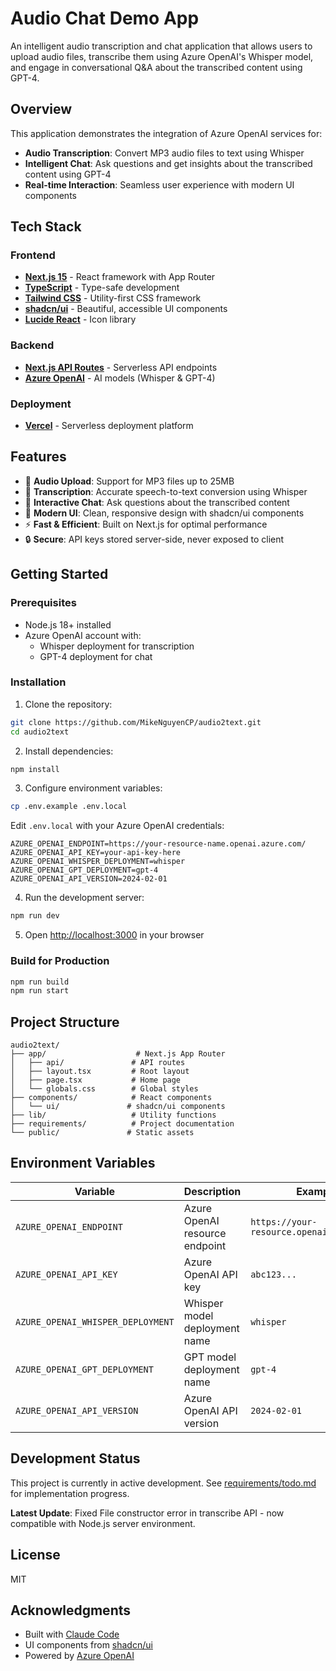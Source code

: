 # Audio Chat Demo App

An intelligent audio transcription and chat application that allows users to upload audio files, transcribe them using Azure OpenAI's Whisper model, and engage in conversational Q&A about the transcribed content using GPT-4.

## Overview

This application demonstrates the integration of Azure OpenAI services for:
- **Audio Transcription**: Convert MP3 audio files to text using Whisper
- **Intelligent Chat**: Ask questions and get insights about the transcribed content using GPT-4
- **Real-time Interaction**: Seamless user experience with modern UI components

## Tech Stack

### Frontend
- **[Next.js 15](https://nextjs.org/)** - React framework with App Router
- **[TypeScript](https://www.typescriptlang.org/)** - Type-safe development
- **[Tailwind CSS](https://tailwindcss.com/)** - Utility-first CSS framework
- **[shadcn/ui](https://ui.shadcn.com/)** - Beautiful, accessible UI components
- **[Lucide React](https://lucide.dev/)** - Icon library

### Backend
- **[Next.js API Routes](https://nextjs.org/docs/app/building-your-application/routing/route-handlers)** - Serverless API endpoints
- **[Azure OpenAI](https://azure.microsoft.com/en-us/products/ai-services/openai-service)** - AI models (Whisper & GPT-4)

### Deployment
- **[Vercel](https://vercel.com/)** - Serverless deployment platform

## Features

- 🎤 **Audio Upload**: Support for MP3 files up to 25MB
- 📝 **Transcription**: Accurate speech-to-text conversion using Whisper
- 💬 **Interactive Chat**: Ask questions about the transcribed content
- 🎨 **Modern UI**: Clean, responsive design with shadcn/ui components
- ⚡ **Fast & Efficient**: Built on Next.js for optimal performance
- 🔒 **Secure**: API keys stored server-side, never exposed to client

## Getting Started

### Prerequisites

- Node.js 18+ installed
- Azure OpenAI account with:
  - Whisper deployment for transcription
  - GPT-4 deployment for chat

### Installation

1. Clone the repository:
```bash
git clone https://github.com/MikeNguyenCP/audio2text.git
cd audio2text
```

2. Install dependencies:
```bash
npm install
```

3. Configure environment variables:
```bash
cp .env.example .env.local
```

Edit `.env.local` with your Azure OpenAI credentials:
```env
AZURE_OPENAI_ENDPOINT=https://your-resource-name.openai.azure.com/
AZURE_OPENAI_API_KEY=your-api-key-here
AZURE_OPENAI_WHISPER_DEPLOYMENT=whisper
AZURE_OPENAI_GPT_DEPLOYMENT=gpt-4
AZURE_OPENAI_API_VERSION=2024-02-01
```

4. Run the development server:
```bash
npm run dev
```

5. Open [http://localhost:3000](http://localhost:3000) in your browser

### Build for Production

```bash
npm run build
npm run start
```

## Project Structure

```
audio2text/
├── app/                    # Next.js App Router
│   ├── api/               # API routes
│   ├── layout.tsx         # Root layout
│   ├── page.tsx           # Home page
│   └── globals.css        # Global styles
├── components/            # React components
│   └── ui/               # shadcn/ui components
├── lib/                   # Utility functions
├── requirements/          # Project documentation
└── public/               # Static assets
```

## Environment Variables

| Variable | Description | Example |
|----------|-------------|---------|
| `AZURE_OPENAI_ENDPOINT` | Azure OpenAI resource endpoint | `https://your-resource.openai.azure.com/` |
| `AZURE_OPENAI_API_KEY` | Azure OpenAI API key | `abc123...` |
| `AZURE_OPENAI_WHISPER_DEPLOYMENT` | Whisper model deployment name | `whisper` |
| `AZURE_OPENAI_GPT_DEPLOYMENT` | GPT model deployment name | `gpt-4` |
| `AZURE_OPENAI_API_VERSION` | Azure OpenAI API version | `2024-02-01` |

## Development Status

This project is currently in active development. See [requirements/todo.md](requirements/todo.md) for implementation progress.

**Latest Update**: Fixed File constructor error in transcribe API - now compatible with Node.js server environment.

## License

MIT

## Acknowledgments

- Built with [Claude Code](https://claude.com/claude-code)
- UI components from [shadcn/ui](https://ui.shadcn.com/)
- Powered by [Azure OpenAI](https://azure.microsoft.com/en-us/products/ai-services/openai-service)